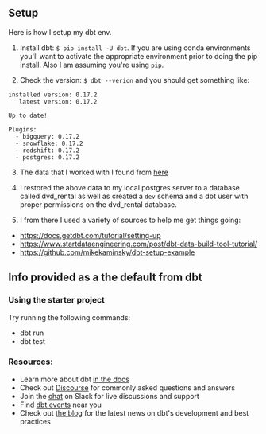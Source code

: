 ## Setup

Here is how I setup my dbt env. 

1. Install dbt: `$ pip install -U dbt`. If you are using conda environments you'll want to activate the appropriate environment prior to doing the pip install. Also I am assuming you're using `pip`.

2. Check the version: `$ dbt --verion` and you should get something like:
```
installed version: 0.17.2
   latest version: 0.17.2

Up to date!

Plugins:
  - bigquery: 0.17.2
  - snowflake: 0.17.2
  - redshift: 0.17.2
  - postgres: 0.17.2
```

3. The data that I worked with I found from [here](https://www.postgresqltutorial.com/postgresql-sample-database/)

4. I restored the above data to my local postgres server to a database called dvd_rental as well as created a `dev` schema and a dbt user with proper permissions on the dvd_rental database. 

5. I from there I used a variety of sources to help me get things going:
- https://docs.getdbt.com/tutorial/setting-up
- https://www.startdataengineering.com/post/dbt-data-build-tool-tutorial/
- https://github.com/mikekaminsky/dbt-setup-example

## Info provided as a the default from dbt
### Using the starter project

Try running the following commands:
- dbt run
- dbt test


### Resources:
- Learn more about dbt [in the docs](https://docs.getdbt.com/docs/introduction)
- Check out [Discourse](https://discourse.getdbt.com/) for commonly asked questions and answers
- Join the [chat](http://slack.getdbt.com/) on Slack for live discussions and support
- Find [dbt events](https://events.getdbt.com) near you
- Check out [the blog](https://blog.getdbt.com/) for the latest news on dbt's development and best practices
